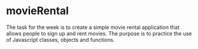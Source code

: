 # movieRental
The task for the week is to create a simple movie rental application that allows people to sign up and rent movies. The purpose is to practice the use of Javascript classes, objects and functions.
